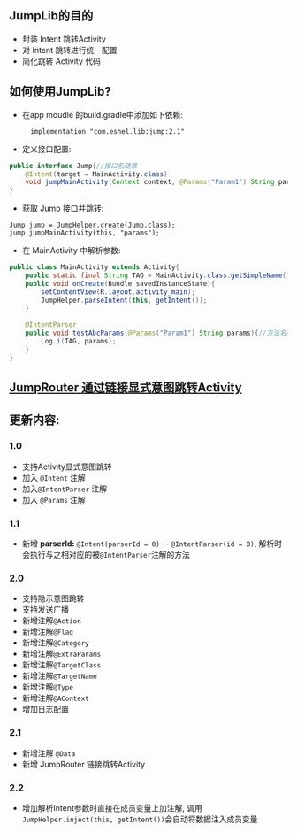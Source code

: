 ## JumpLib的目的
* 封装 Intent 跳转Activity
* 对 Intent 跳转进行统一配置
* 简化跳转 Activity 代码

## 如何使用JumpLib? 

* 在app moudle 的build.gradle中添加如下依赖:

	    implementation "com.eshel.lib:jump:2.1"

* 定义接口配置:
    
```java
public interface Jump{//接口名随意
    @Intent(target = MainActivity.class)
    void jumpMainActivity(Context context, @Params("Param1") String params);//方法名随意
}
```

* 获取 Jump 接口并跳转:

```
Jump jump = JumpHelper.create(Jump.class);
jump.jumpMainActivity(this, "params");
```

* 在 MainActivity 中解析参数:

```java
public class MainActivity extends Activity{
    public static final String TAG = MainActivity.class.getSimpleName();
    public void onCreate(Bundle savedInstanceState){
        setContentView(R.layout.activity_main);
        JumpHelper.parseIntent(this, getIntent());
    }
    
    @IntentParser
    public void testAbcParams(@Params("Param1") String params){//方法名随便起
        Log.i(TAG, params);
    }
}
```

## [JumpRouter 通过链接显式意图跳转Activity](https://github.com/EshelGuo/JumpDemo/blob/version_2.0/jump/JumpRouter%E8%AF%B4%E6%98%8E%E6%96%87%E6%A1%A3.md)


## 更新内容: 
### 1.0
* 支持Activity显式意图跳转
* 加入 `@Intent` 注解
* 加入`@IntentParser` 注解
* 加入 `@Params` 注解

### 1.1
* 新增 **parserId:** `@Intent(parserId = 0)` -- `@IntentParser(id = 0)`, 解析时会执行与之相对应的被`@IntentParser`注解的方法

### 2.0
* 支持隐示意图跳转
* 支持发送广播
* 新增注解`@Action`
* 新增注解`@Flag`
* 新增注解`@Category`
* 新增注解`@ExtraParams`
* 新增注解`@TargetClass`
* 新增注解`@TargetName`
* 新增注解`@Type`
* 新增注解`@AContext`
* 增加日志配置

### 2.1
* 新增注解 `@Data`
* 新增 JumpRouter 链接跳转Activity
### 2.2 
* 增加解析Intent参数时直接在成员变量上加注解, 调用`JumpHelper.inject(this, getIntent())`会自动将数据注入成员变量